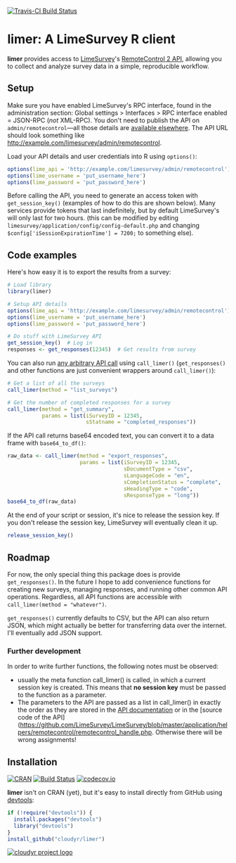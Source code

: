 [![Travis-CI Build Status](https://travis-ci.org/cloudyr/limer.svg?branch=master)](https://travis-ci.org/cloudyr/limer)

# limer: A LimeSurvey R client

**limer** provides access to [LimeSurvey](https://www.limesurvey.org)'s [RemoteControl 2 API](https://manual.limesurvey.org/RemoteControl_2_API), allowing you to collect and analyze survey data in a simple, reproducible workflow.


## Setup

Make sure you have enabled LimeSurvey's RPC interface, found in the administration section: Global settings > Interfaces > RPC interface enabled = JSON-RPC (*not* XML-RPC). You don't need to publish the API on `admin/remotecontrol`—all those details are [available elsewhere](http://api.limesurvey.org/classes/remotecontrol_handle.html). The API URL should look something like http://example.com/limesurvey/admin/remotecontrol.

Load your API details and user credentials into R using `options()`:

```R
options(lime_api = 'http://example.com/limesurvey/admin/remotecontrol')
options(lime_username = 'put_username_here')
options(lime_password = 'put_password_here')
```

Before calling the API, you need to generate an access token with `get_session_key()` (examples of how to do this are shown below). Many services provide tokens that last indefinitely, but by default LimeSurvey's will only last for two hours. (this can be modified by editing `limesurvey/application/config/config-default.php` and changing `$config['iSessionExpirationTime'] = 7200;` to something else). 


## Code examples

Here's how easy it is to export the results from a survey:

```R
# Load library
library(limer)

# Setup API details
options(lime_api = 'http://example.com/limesurvey/admin/remotecontrol')
options(lime_username = 'put_username_here')
options(lime_password = 'put_password_here')

# Do stuff with LimeSurvey API
get_session_key()  # Log in
responses <- get_responses(12345)  # Get results from survey
```

You can also run [any arbitrary API call](https://manual.limesurvey.org/RemoteControl_2_API) using `call_limer()` (`get_responses()` and other functions are just convenient wrappers around `call_limer()`):

```R
# Get a list of all the surveys
call_limer(method = "list_surveys")

# Get the number of completed responses for a survey
call_limer(method = "get_summary", 
           params = list(iSurveyID = 12345,
                         sStatname = "completed_responses"))
```

If the API call returns base64 encoded text, you can convert it to a data frame with `base64_to_df()`:

```R
raw_data <- call_limer(method = "export_responses", 
                       params = list(iSurveyID = 12345, 
                                     sDocumentType = "csv", 
                                     sLanguageCode = "en", 
                                     sCompletionStatus = "complete", 
                                     sHeadingType = "code", 
                                     sResponseType = "long"))
base64_to_df(raw_data)
```

At the end of your script or session, it's nice to release the session key. If you don't release the session key, LimeSurvey will eventually clean it up.

```R
release_session_key()
```


## Roadmap

For now, the only special thing this package does is provide `get_responses()`. 
In the future I hope to add convenience functions for creating new surveys, 
managing responses, and running other common API operations. Regardless, all 
API functions are accessible with `call_limer(method = "whatever")`.

`get_responses()` currently defaults to CSV, but the API can also return JSON, 
which might actually be better for transferring data over the internet. I'll 
eventually add JSON support.

### Further development  

In order to write further functions, the following notes must be observed:  

* usually the meta function call_limer() is called, in which a current session 
key is created. This means that __no session key__ must be passed to the function 
as a parameter.  
* The parameters to the API are passed as a list in call_limer() in exactly the 
order as they are stored in the [API documentation](https://api.limesurvey.org/classes/remotecontrol_handle.html) 
or in the [source code of the API](https://github.com/LimeSurvey/LimeSurvey/blob/master/application/helpers/remotecontrol/remotecontrol_handle.php. Otherwise there will be wrong assignments!  

## Installation

[![CRAN](http://www.r-pkg.org/badges/version/limer)](http://cran.r-project.org/package=limer)
[![Build Status](https://travis-ci.org/cloudyr/limer.png?branch=master)](https://travis-ci.org/cloudyr/limer)
[![codecov.io](http://codecov.io/github/cloudyr/limer/coverage.svg?branch=master)](http://codecov.io/github/cloudyr/limer?branch=master)

**limer** isn't on CRAN (yet), but it's easy to install directly from GitHub using [devtools](http://cran.r-project.org/web/packages/devtools/index.html):

```R
if (!require("devtools")) {
  install.packages("devtools")
  library("devtools")
}
install_github("cloudyr/limer")
```

[![cloudyr project logo](http://i.imgur.com/JHS98Y7.png)](https://github.com/cloudyr)
